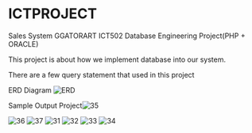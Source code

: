 # ICTPROJECT


Sales System GGATORART
ICT502 Database Engineering Project(PHP + ORACLE)

This project is about how we implement database into our system.

There are a few query statement that used in this project

ERD Diagram
![ERD](https://user-images.githubusercontent.com/109582424/181925044-4fca8db6-0015-4867-9cda-e3eb64ab241b.png)

Sample Output Project![35](https://user-images.githubusercontent.com/109582424/181925098-2fee3131-4c41-4c26-a3da-161f17b6098b.png)

![36](https://user-images.githubusercontent.com/109582424/181925101-f4fa4cee-abf3-4804-972c-2639222ffac7.png)
![37](https://user-images.githubusercontent.com/109582424/181925102-766f6c2b-a7de-412d-afb0-9e7fab09b803.png)
![31](https://user-images.githubusercontent.com/109582424/181925103-1c3bae7b-846f-4711-b18a-c418d3d42253.png)
![32](https://user-images.githubusercontent.com/109582424/181925090-ac252a45-96cd-4181-8780-f21e417dc646.png)
![33](https://user-images.githubusercontent.com/109582424/181925094-8ffcb7d1-8331-4a66-b630-1ef33007d9bd.png)
![34](https://user-images.githubusercontent.com/109582424/181925095-256d82d8-a8b9-4d91-a10e-a18d620f4ec3.png)
